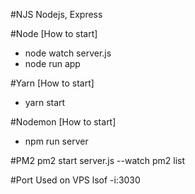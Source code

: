 #NJS
Nodejs, Express

#Node [How to start]
- node watch server.js
- node run app

#Yarn [How to start]
- yarn start

#Nodemon [How to start]
- npm run server

#PM2 
pm2 start server.js --watch
pm2 list

#Port Used on VPS
lsof -i:3030